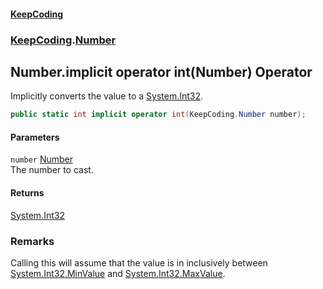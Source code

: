 #### [KeepCoding](index.md 'index')
### [KeepCoding](KeepCoding.md 'KeepCoding').[Number](Number.md 'KeepCoding.Number')
## Number.implicit operator int(Number) Operator
Implicitly converts the value to a [System.Int32](https://docs.microsoft.com/en-us/dotnet/api/System.Int32 'System.Int32').  
```csharp
public static int implicit operator int(KeepCoding.Number number);
```
#### Parameters
<a name='KeepCoding_Number_op_Implicitint(KeepCoding_Number)_number'></a>
`number` [Number](Number.md 'KeepCoding.Number')  
The number to cast.
  
#### Returns
[System.Int32](https://docs.microsoft.com/en-us/dotnet/api/System.Int32 'System.Int32')  
### Remarks
Calling this will assume that the value is in inclusively between [System.Int32.MinValue](https://docs.microsoft.com/en-us/dotnet/api/System.Int32.MinValue 'System.Int32.MinValue') and [System.Int32.MaxValue](https://docs.microsoft.com/en-us/dotnet/api/System.Int32.MaxValue 'System.Int32.MaxValue').  

